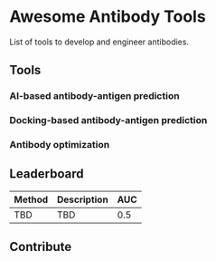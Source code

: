 # Awesome Antibody Tools
List of tools to develop and engineer antibodies.

## Tools

### AI-based antibody-antigen prediction

### Docking-based antibody-antigen prediction

### Antibody optimization


## Leaderboard

|Method|Description|AUC|
|------|-----------|---|
|TBD|TBD|0.5|


## Contribute


